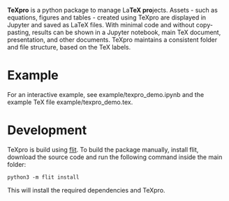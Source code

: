 **TeXpro** is a python package to manage La**TeX pro**jects. Assets - such as equations, figures and tables - created using TeXpro are displayed in Jupyter and saved as LaTeX files.  With minimal code and without copy-pasting, results can be shown in a Jupyter notebook, main TeX document, presentation, and other documents.  TeXpro maintains a consistent folder and file structure, based on the TeX labels.

# Example

For an interactive example, see example/texpro_demo.ipynb and the example TeX file example/texpro_demo.tex.

# Development

TeXpro is build using [flit](https://flit.readthedocs.io/).  To build the package manually, install flit, download the source code and run the following command inside the main folder:
```shell script
python3 -m flit install
```
This will install the required dependencies and TeXpro.